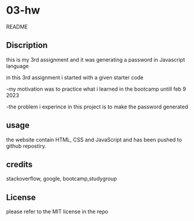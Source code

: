 # 03-hw

README

## Discription

this is my 3rd assignment and it was generating a password in Javascript language

in this 3rd assignment  i started with a given starter code 

-my motivation was to practice what i learned in the bootcamp untill feb 9 2023

-the problem i experince in this project is to make the password generated 


## usage
the website contain HTML, CSS and JavaScript and has been pushed to github repostiry.

## credits

stackoverflow, google, bootcamp,studygroup



## License

please refer to the MIT license in the repo

